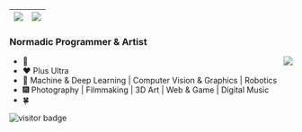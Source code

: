 | <img align="center" src="https://github-readme-stats.vercel.app/api?username=CaoYuchen&show_icons=true&hide_border=true" /> | <img align="center" src="https://github-readme-streak-stats.herokuapp.com?user=CaoYuchen&hide_border=true&date_format=M%20j%5B%2C%20Y%5D&ring=7EDDCF&fire=7EDDCF" /> |
| ------------------------------------------------------------ | ------------------------------------------------------------ |

### Normadic Programmer & Artist

<img align="right" src="https://github-readme-stats.vercel.app/api/top-langs/?username=CaoYuchen&layout=compact" />

- 🤠 
- ❤️ Plus Ultra
- 🌌 Machine & Deep Learning | Computer Vision & Graphics | Robotics
- 🎆 Photography | Filmmaking | 3D Art | Web & Game | Digital Music
- 🍀 


<!-- [![trophy](https://github-profile-trophy.vercel.app/?username=CaoYuchen&column=7)](https://github.com/CaoYuchen) -->






![visitor badge](https://visitor-badge.glitch.me/badge?page_id=CaoYuchen&left_color=red&right_color=green&left_text=Now%20You%20See%20Me)
